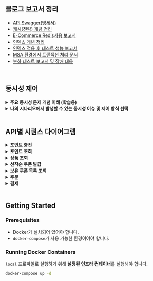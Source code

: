 
## 블로그 보고서 정리
- [API Swagger(명세서)](https://app.swaggerhub.com/apis-docs/HANSEOK8541/E-commerce/1.0.0)
- [캐시(전략) 개념 정리](https://hsdevstudy.tistory.com/43)
- [E-Commerce Redis사용 보고서](https://hsdevstudy.tistory.com/44)
- [인덱스 개념 정리](https://hsdevstudy.tistory.com/45)
- [인덱스 적용 후 테스트 성능 보고서](https://hsdevstudy.tistory.com/46)
- [MSA 환경에서 트랜잭션 처리 문서](https://hsdevstudy.tistory.com/47)
- [부하 테스트 보고서 및 장애 대응](https://hsdevstudy.tistory.com/49)

<br>

## 동시성 제어

<details>
<summary><strong> 주요 동시성 문제 개념 이해 (학습용)</strong></summary>

## 1. **Race Condition (경쟁 상태)**

### 개념
- 두 개 이상의 프로세스 또는 스레드가 동일한 자원(예: 변수, 데이터베이스)을 동시에 접근하거나 변경하려고 할 때, **작업 순서에 따라 결과가 달라지는 문제**를 의미합니다.
- 동시성 문제 중 가장 일반적이고 광범위하게 발생할 수 있는 상황.

### 원인
- 공유 자원에 대한 접근이 적절히 동기화되지 않을 때 발생.

### 예제
1. 변수 `counter`의 값이 0인 상태에서 두 개의 스레드가 각각 `counter++` 연산을 실행.
2. `counter++`는 사실상 3단계 연산:
    - `read`: `counter` 값을 읽음.
    - `increment`: 읽은 값에 1을 더함.
    - `write`: 결과를 다시 저장.
3. 스레드 A와 스레드 B가 동시에 실행되면 다음과 같은 문제가 발생:
    - 스레드 A가 값을 읽어 0을 가져오고, 스레드 B도 값을 읽어 0을 가져옴.
    - 각 스레드가 `counter++`를 실행한 결과, 최종 값이 1로 저장됨(실제로는 2가 되어야 함).

### 방지 방법
- 동기화 메커니즘 사용(예: `synchronized`, `Lock`)
- 데이터베이스 트랜잭션 격리 수준 설정

---

## 2. **Deadlock (교착 상태)**

### 개념
- 두 개 이상의 프로세스 또는 스레드가 서로 **상대방이 보유한 자원**을 기다리며, **영원히 진행하지 못하는 상태**를 의미합니다.
- 각 프로세스가 자원을 놓지 않으면 시스템이 멈춥니다.

### 원인
- **상호 배제, 점유 대기, 비선점성, 순환 대기** 조건이 동시에 성립할 때 발생.

### 예제
1. 프로세스 A가 자원 X를 점유하고, 프로세스 B가 자원 Y를 점유.
2. 프로세스 A는 자원 Y를 요청하고, 프로세스 B는 자원 X를 요청.
3. 두 프로세스는 서로 상대방이 점유한 자원을 기다리며 멈춤.

### 방지 방법
- 자원 획득 순서를 고정.
- 타임아웃 설정.
- 교착 상태 탐지 알고리즘 사용.

---

## 3. **Lost Update (갱신 손실)**

### 개념
- **동시에 수행되는 여러 트랜잭션이 동일한 데이터를 갱신하려고 할 때**, 하나의 트랜잭션이 다른 트랜잭션의 결과를 덮어쓰는 문제.
- 최종적으로 저장된 데이터는 일부 트랜잭션의 변경 내용이 사라진 상태.

### 원인
- 적절한 동기화나 트랜잭션 격리 수준이 설정되지 않은 경우 발생.

### 예제
1. 트랜잭션 A와 트랜잭션 B가 동일한 데이터(예: 계좌 잔액 100)를 읽음.
2. 트랜잭션 A는 100에 50을 더해 150으로 갱신.
3. 트랜잭션 B는 100에서 20을 빼 80으로 갱신.
4. 트랜잭션 B가 마지막으로 갱신을 완료하면, 트랜잭션 A의 변경 내용이 사라짐.

### 방지 방법
- 트랜잭션 격리 수준 높이기.
- 데이터베이스의 잠금 메커니즘 활용.

---

## 4. **Dirty Read (더티 리드)**

### 개념
- **한 트랜잭션에서 아직 커밋되지 않은 데이터를 다른 트랜잭션이 읽을 때 발생**하는 문제.
- 이후, 해당 데이터가 롤백되면 이미 읽은 데이터는 유효하지 않게 됩니다.

### 원인
- 낮은 트랜잭션 격리 수준(예: `READ UNCOMMITTED`)에서 발생.

### 예제
1. 트랜잭션 A가 데이터(예: 계좌 잔액 100)를 150으로 업데이트하고, 아직 커밋하지 않음.
2. 트랜잭션 B가 트랜잭션 A의 변경된 데이터를 읽음(잔액 150).
3. 트랜잭션 A가 롤백하면, 데이터는 다시 100으로 복구.
4. 트랜잭션 B는 150이라는 잘못된 데이터를 기준으로 작업.

### 방지 방법
- 트랜잭션 격리 수준 설정(`READ COMMITTED` 이상).

---

## 5. **요약 표**

| **동시성 문제**        | **발생 상황**                                      | **해결 방법**                                |
|------------------------|------------------------------------------------|-------------------------------------------|
| **Race Condition**     | 여러 요청이 동일 데이터를 동시에 읽고 수정할 때.          | 비관적 락, 낙관적 락, 원자적 연산                  |
| **Lost Update**        | 여러 트랜잭션이 동일 데이터를 수정하며 변경이 덮어씌워질 때. | 원자적 연산, 낙관적 락                         |
| **Dirty Read**         | 커밋되지 않은 데이터를 읽고 이를 기반으로 작업할 때.       | 트랜잭션 격리 수준 `READ COMMITTED` 이상       |
| **Non-Repeatable Read** | 동일 데이터를 트랜잭션 내에서 반복 읽을 때 값이 달라질 때. | 트랜잭션 격리 수준 `REPEATABLE READ`          |
| **Deadlock**           | 두 트랜잭션이 서로의 락을 기다리며 멈출 때.             | 락 순서 고정, 타임아웃 설정                     |
| **Phantom Read**       | 동일 조건의 데이터 조회 결과가 트랜잭션 내에서 변할 때.    | 트랜잭션 격리 수준 `SERIALIZABLE`             |

</details>

<details>
<summary><strong>나의 시나리오에서 발생할 수 있는 동시성 이슈 및 제어 방식 선택</strong></summary>

- 이번 과제를 통해 나의 시나리오 상황을 가정하여 해당 상황에 맞는 동시성 제어 방법을 채택 해 볼 생각입니다. **다만, 여러 가지를 학습하고 적용해보는 것이 학습 방면에서 더 도움이 될 거라고 생각하여 완전히 잘못되거나 틀린 방법이 아니라면 다양한 동시성 제어 방식을 적용해보는 것을 목표로 두고 진행했습니다!**

- 애플리케이션 서버는 분산 서버, DB는 단일 DB로 가정하고 진행했습니다.

---

## **비관적 락, 낙관적 락, Redis 분산 락 비교 표**

| **특징**       | **비관적 락 (Pessimistic Lock)**                       | **낙관적 락 (Optimistic Lock)**               | **Redis 분산 락**                                   |
|----------------|-------------------------------------------------------|-----------------------------------------------|---------------------------------------------------|
| **개념**       | 데이터를 읽을 때 락을 걸어 다른 트랜잭션의 접근을 차단. | 데이터 수정 시 충돌을 감지하여 예외 발생 및 재시도를 통해 충돌 해결. | Redis를 이용해 **분산 환경**에서 동시성 문제를 제어. |
| **동작 방식**  | - `SELECT ... FOR UPDATE`로 데이터에 락 설정.           | - 데이터 수정 시 `@Version` 필드를 확인.       | - Redis 키로 락을 설정하고 TTL(Time-To-Live)로 락 해제 보장. |
|                | - 다른 트랜잭션은 대기 상태로 진입.                   | - 버전 불일치 시 충돌로 처리.                  |                                                   |
| **장점**       | - 데이터 충돌 가능성이 높은 환경에서 안전.              | - 충돌이 드문 환경에서 성능 우수.              | - 여러 서버나 애플리케이션 간 **글로벌 락** 제공.    |
|                | - 데이터 무결성을 강력히 보장.                        | - 데이터베이스 락이 없어 대기 없음.             | - 빠르고 간단한 구현 가능.                         |
| **단점**       | - 락 대기로 인해 성능 저하.                           | - 충돌 발생 시 예외 및 재시도 로직 필요.        | - Redis 장애 시 락 관리 문제.                      |
|                | - 데드락 발생 가능.                                   | - 충돌이 많으면 성능 저하.                     | - TTL 설정 및 락 소유권 관리 필요.                 |

---

## **1. 상품 재고 차감 및 복원**

### 주요 동시성 문제

| **상황**                                  | **문제**                                                                                 |
|------------------------------------------|-----------------------------------------------------------------------------------------|
| **동시에 여러 사용자가 같은 상품을 구매** | 여러 요청이 동시에 재고를 읽고 수정하려고 하면서, 재고가 초과 차감되거나 잘못된 수량으로 저장되는 문제 발생.       |
| **재고 부족 상태에서 동시에 구매 요청**    | 재고가 부족한 상태임에도 불구하고 중복 요청이 처리되면서 잔여 재고가 음수로 기록되거나 시스템 오류가 발생.         |
| **재고 수정 중 네트워크 지연 및 재시도**   | 네트워크 지연으로 인해 사용자가 동일 요청을 반복해서 보낼 경우, 재고 데이터가 중복 차감되거나 복원이 중복으로 이루어짐. |

### 동시성 제어 방법 선택 및 도출 과정

- **비관적 락 선택**
   - 상품 재고 차감 및 복원 로직은 여러 사용자가 동일한 상품을 구매할 경우 재고 수가 변경되는 형태입니다. 따라서 동일한 상품에 대한 동시 주문 요청으로 인해 재고 데이터의 정합성이 깨지는 것을 방지하기 위해 동시성 제어가 필요하다고 판단했습니다.
   - 단순히 동시에 상품을 구매했다는 이유로 다른 사용자의 구매 요청이 실패한다면, 사용자 입장에서 큰 불편함을 초래할 수 있다고 생각하여 **낙관적 락**은 제외했습니다.
   - 자연스럽게 **비관적 락**과 **분산 락** 중에서 선택을 고민하게 되었고, 두 방법의 가장 큰 차이를 **DB 성능 부하의 강도**라고 보았습니다.
   - 동일 상품에 대한 동시 주문 요청이 대규모로 발생할 가능성은 **이벤트성 선착순 쿠폰 발급 로직보다 적을 것**이라고 가정하였기에, 분산 락은 선착순 쿠폰 발급에서 사용해볼 수 있으니, 순차적으로 동시성 제어를 보장해주는 **비관적 락**을 선택하게 되었습니다.

---

## **2. 포인트 잔액 차감 및 충전**

### 주요 동시성 문제

| **상황**                        | **문제**                                                                           |
|--------------------------------|-----------------------------------------------------------------------------------|
| **연속 클릭으로 인한 중복 요청** | 동일 요청이 여러 번 처리되면서 포인트 중복 차감 및 충전 중복 발생.                             |
| **여러 기기에서 동시에 요청**    | 동일한 포인트 데이터에 대해 중복 충전 및 차감이 발생.                                         |
| **네트워크 지연 및 재시도**      | 첫 요청 처리 완료 후 응답이 늦어 중복 요청 발생.                                              |
| **잔액 부족 상황에서의 동시 요청** | 잔액 부족임에도 중복 요청 처리로 인해 잔액 음수 또는 오류 발생.                                 |

### 동시성 제어 방법 선택 및 도출 과정

- **낙관적 락 선택**
   - 포인트 잔액 차감 및 충전 기능은 **동일한 사용자가 자신의 포인트에만 접근할 수 있도록 설계된 비즈니스 로직**이 적용되어 있어, 정상적인 사용자 요청에 의한 동시성 이슈는 비교적 적게 발생할 것으로 판단했습니다.
   - 다만, **부당한 목적의 요청** 또는 **의도치 않은 중복 요청**(예: 연속 클릭, 네트워크 지연으로 인한 재시도 요청 등)이 발생할 가능성은 존재한다고 생각했습니다.
   - 금전적인 거래가 포함된 비즈니스 로직의 특성을 고려할 때, 사용자 편의를 위해 모든 동시 요청을 성공 처리하기보다는 **데이터의 무결성을 최우선 순위로 고려**해야 한다고 판단했습니다.
   - 이에 따라, 동시성 문제로 포인트 데이터가 손상되지 않도록 **낙관적 락(Optimistic Lock)**을 활용하여 단일 요청만 성공 처리하고, 나머지 요청은 실패 응답으로 처리하도록 설계했습니다.

---

## **3. 선착순 쿠폰 발급**

### 목표
- 쿠폰 수량이 제한된 이벤트에서 다수의 사용자가 동시에 쿠폰을 요청할 때, **정확한 수량만 발급**되도록 동시성 제어를 구현해보자!

### 주요 동시성 문제

| **상황**                         | **문제**                                                                 |
|----------------------------------|-------------------------------------------------------------------------|
| **동시에 여러 사용자가 쿠폰을 요청** | 여러 사용자가 동시에 쿠폰 발급 요청을 보내면, **설정된 수량보다 초과 발급**될 가능성이 있음.    |
| **같은 사용자가 여러 번 요청**     | 동일 사용자가 **중복 요청**을 통해 여러 개의 쿠폰을 받을 가능성이 있음.                   |
| **트랜잭션 중 데이터 조회**       | 트랜잭션 중 수량 정보가 **일관되지 않게 조회**될 가능성이 있음.                          |
| **처리 순서 보장 실패**           | 요청 처리 순서가 보장되지 않아, **늦게 요청한 사용자가 먼저 쿠폰을 받는 상황**이 발생할 수 있음. |
| **폭발적인 요청으로 인한 부하**     | 서버나 DB가 **폭발적인 트래픽**을 처리하지 못해 성능 저하 및 장애가 발생할 가능성이 있음.      |

### 동시성 제어 방법 선택 및 도출 과정

- **Redis 분산 락 선택**
   - 선착순 쿠폰 발급은 이벤트성 트래픽이 순간적으로 폭발하여 **정확한 수량 발급 보장**이 중요합니다.
   - 트래픽이 몰리면 DB 부하가 급격히 증가하고 요청 처리 속도가 느려질 가능성이 큽니다.
   - 위와 같은 이유로 **비관적 락**과 **낙관적 락**은 폭발적인 요청 처리 성능에서는 한계가 있다고 판단하여 **Redis 분산 락**을 선택하였습니다.
      - **메모리 기반**으로 DB 부하를 줄이고 요청 처리 속도를 향상.
      - 분산 환경에서도 데이터 정합성과 동시성 제어를 보장.
      - **TTL 설정**으로 교착 상태 방지 가능.

</details>

<br>

## API별 시퀀스 다이어그램
<details>
<summary><strong>포인트 충전</strong></summary>
	
```mermaid
%% 포인트 충전
sequenceDiagram
    participant 사용자
    participant 포인트 Controller
    participant 포인트 Domain
    participant DB
    
    사용자->>포인트 Controller: 포인트 충전 요청 [사용자 ID, 충전 포인트]
    activate 포인트 Controller
    포인트 Controller->>포인트 Domain: 포인트 충전 요청 전달[사용자 ID, 충전 포인트]
    activate 포인트 Domain
    포인트 Domain->>DB: 사용자 포인트 잔액 조회[사용자 ID]
    activate DB
    DB-->>포인트 Domain: 현재 포인트 반환
    note right of 포인트 Domain: 유효성 검증
    포인트 Domain->>DB: 현재 포인트 + 충전포인트 (update)
    DB-->>포인트 Domain: 충전 된 포인트 반환
    deactivate DB
    포인트 Domain-->>포인트 Controller: 충전 된 포인트 반환
    deactivate 포인트 Domain
    포인트 Controller-->>사용자: 충전 된 포인트 반환
    deactivate 포인트 Controller
```
</details>

<details>
<summary><strong>포인트 조회</strong></summary>	

```mermaid
%%포인트 조회
sequenceDiagram
			participant 사용자
			participant 포인트 Controller
			participant 포인트 Domain
			participant DB
			
			사용자->>포인트 Controller: 포인트 조회 요청 [사용자 ID]
			activate 포인트 Controller
			포인트 Controller->>포인트 Domain: 포인트 조회 요청 전달[사용자 iD]
			activate 포인트 Domain
			포인트 Domain->>DB : 사용자 포인트 조회[사용자 ID]
			activate DB
			DB-->>포인트 Domain: 현재 포인트 반환
			deactivate DB
			note right of 포인트 Domain: 유효성 검증
			포인트 Domain-->> 포인트 Controller : 현재 포인트 반환
			deactivate 포인트 Domain
			포인트 Controller-->> 사용자 : 현재 포인트 반환
			deactivate 포인트 Controller
```
</details>

<details>
<summary><strong>상품 조회</strong></summary>

```mermaid
%%상품 조회
sequenceDiagram
			participant 사용자
			participant 상품 Controller
			participant 상품 Domain
			participant DB
			
			note right of 사용자 : 조회 시 입력받은 <br>필터값으로 동적 조회
			사용자->>상품 Controller : 상품정보 조회 요청(필터정보)
			activate 상품 Controller
			상품 Controller->>상품 Domain: 상품정보 조회 요청 전달(필터정보)
			activate 상품 Domain
			상품 Domain->>DB : 상품정보 조회(필터정보)
			activate DB
			DB-->>상품 Domain: 상품정보 목록 반환
			deactivate DB
			note right of 상품 Domain: 유효성 검증
			상품 Domain-->>상품 Controller : 상품정보 목록 반환
			deactivate 상품 Domain
			상품 Controller-->>사용자 : 상품정보 목록 반환
			deactivate 상품 Controller
```
</details>

<details>
<summary><strong>선착순 쿠폰 발급</strong></summary>
	
```mermaid
%%선착순 쿠폰 발급
sequenceDiagram
			participant 사용자
			participant 쿠폰 Controller
			participant 쿠폰 Domain
			participant DB
			
			사용자->>쿠폰 Controller : 쿠폰 발급 요청[사용자ID ,쿠폰ID]
			activate 쿠폰 Controller
			쿠폰 Controller->>쿠폰 Domain: 쿠폰 발급 요청[사용자ID,쿠폰ID]
			activate 쿠폰 Domain
			쿠폰 Domain->>DB : 발급할 쿠폰 조회[쿠폰ID]
			activate DB
			Note over 쿠폰 Domain,DB : 발급할 쿠폰 조회 락 설정
			DB-->> 쿠폰 Domain : 발급할 쿠폰 정보 
			deactivate DB
		  note right of 쿠폰 Domain: 유효성 검증
			
			쿠폰 Domain->>DB : 쿠폰 발급 이력 유무
			activate DB
			DB-->>쿠폰 Domain : 발급 이력 없음
  		deactivate DB
  		note right of 쿠폰 Domain: 쿠폰 수량 검증
  		쿠폰 Domain->>DB : 쿠폰 발급(update -1)
  		activate DB
  		DB-->>쿠폰 Domain : 발급 된 쿠폰 정보
  		deactivate DB
			쿠폰 Domain-->>쿠폰 Controller : 발급 된 쿠폰 정보
			deactivate 쿠폰 Domain
			Note over 쿠폰 Domain,DB : 발급할 쿠폰 조회 락 해제
			쿠폰 Controller-->>사용자 : 발급 된 쿠폰 정보
			deactivate 쿠폰 Controller
```
</details>

<details>
<summary><strong>보유 쿠폰 목록 조회</strong></summary>
	
```mermaid
%%보유 쿠폰 목록 조회
sequenceDiagram
			participant 사용자
			participant 쿠폰 Controller
			participant 쿠폰 Domain
			participant DB
			
			사용자->>쿠폰 Controller : 보유쿠폰 조회 요청[사용자ID]
			activate 쿠폰 Controller
			쿠폰 Controller->>쿠폰 Domain: 보유쿠폰 조회 요청 전달[사용자ID]
			activate 쿠폰 Domain
			쿠폰 Domain->>DB : 보유쿠폰 조회(사용자 ID)
			activate DB
			DB-->> 쿠폰 Domain : 보유쿠폰 목록
			deactivate DB
			note right of 쿠폰 Domain: 유효성 검증
			쿠폰 Domain -->> 쿠폰 Controller : 보유쿠폰 목록
			deactivate 쿠폰 Domain
			쿠폰 Controller-->> 사용자 : 보유쿠폰 목록
			deactivate 쿠폰 Controller
```
</details>

<details>
<summary><strong>주문</strong></summary>

```mermaid
%%주문
sequenceDiagram
			participant 사용자
			participant 주문 Controller
			participant 주문 Domain
			participant DB
			
			사용자->>주문 Controller : 주문 요청<br>(상품ID , 수량 - 여러개 / 쿠폰ID)
			activate 주문 Controller
			주문 Controller->>주문 Domain : 주문 요청 전달<br>(상품ID , 수량 - 여러개 / 쿠폰ID)
			activate 주문 Domain
			주문 Domain ->> DB : 상품 조회
			activate DB
			Note over 주문 Domain,DB : 주문할 상품 조회 락 설정
			DB-->>주문 Domain : 주문할 상품 목록
			deactivate DB
		  주문 Domain->> 주문 Domain : 주문 합계 및 <br>쿠폰 사용유무
		  주문 Domain->> DB : 발급받은 쿠폰 조회(쿠폰ID)
		  activate DB
		  Note over 주문 Domain,DB : 사용 쿠폰 락 설정 
      DB-->> 주문 Domain : 사용할 쿠폰 반환 
			deactivate DB
			주문 Domain->> DB : 쿠폰 사용 처리(update use?)
			activate DB
			deactivate DB
			주문 Domain->> 주문 Domain : 쿠폰 적용한 <br>주문 합계 계산
			주문 Domain->> DB : 주문 생성
			activate DB
			DB-->> 주문 Domain : 생성된 주문
			주문 Domain-->> 주문 Controller : 생성된 주문 반환
			deactivate 주문 Domain 
			주문 Controller-->> 사용자 : 생성된 주문 반환
```
</details>

<details>
<summary><strong>결제</strong></summary>

```mermaid
%%결제
sequenceDiagram
			participant 사용자
			participant 결제 Controller
			participant 결제 Domain
			participant DB
			
			사용자->> 결제 Controller : 결제 요청[주문 정보]
			activate 결제 Controller
			결제 Controller->> 결제 Domain : 결제 요쳥 전달[주문 정보 , 사용자 ID]
			activate 결제 Domain
			결제 Domain ->> DB : 사용자 포인트 조회 
			activate DB
			Note over 결제 Domain,DB : 포인트 조회 락 설정
			DB -->> 결제 Domain : 포인트 반환
			deactivate DB
			결제 Domain ->> 결제 Domain : 결제 가능 유효성 검증 및 <br>결제 처리
			결제 Domain ->> DB : 결제 요청(update point -)
			activate DB
			DB -->> 결제 Domain : 결제 성공
			deactivate DB
			결제 Domain -->> 결제 Controller : 결제 성공
			deactivate 결제 Domain
			결제 Controller -->> 사용자 : 결제 성공
			deactivate 결제 Controller
```
</details>

<br>


## Getting Started

### Prerequisites
- Docker가 설치되어 있어야 합니다.
- `docker-compose`가 사용 가능한 환경이어야 합니다.

### Running Docker Containers
`local` 프로파일로 실행하기 위해 **설정된 인프라 컨테이너**를 실행해야 합니다.

```sh
docker-compose up -d

